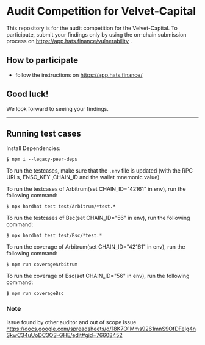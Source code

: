 # Audit Competition for Velvet-Capital
This repository is for the audit competition for the Velvet-Capital.
To participate, submit your findings only by using the on-chain submission process on https://app.hats.finance/vulnerability .
## How to participate
- follow the instructions on https://app.hats.finance/
## Good luck!
We look forward to seeing your findings.
* * *
## Running test cases

Install Dependencies:

```
$ npm i --legacy-peer-deps
```

To run the testcases, make sure that the `.env` file is updated (with the RPC URLs, ENSO_KEY ,CHAIN_ID and the wallet mnemonic value).

To run the testcases of Arbitrum(set CHAIN_ID="42161" in env), run the following command:

```
$ npx hardhat test test/Arbitrum/*test.*
```

To run the testcases of Bsc(set CHAIN_ID="56" in env), run the following command:

```
$ npx hardhat test test/Bsc/*test.*
```

To run the coverage of Arbitrum(set CHAIN_ID="42161" in env), run the following command:

```
$ npm run coverageArbitrum
```

To run the coverage of Bsc(set CHAIN_ID="56" in env), run the following command:

```
$ npm run coverageBsc

```

### Note
Issue found by other auditor and out of scope issue https://docs.google.com/spreadsheets/d/18K7O1Mms9261mnS9OfDFelg4nSkwC34uUoDC3OS-GHE/edit#gid=76608452
